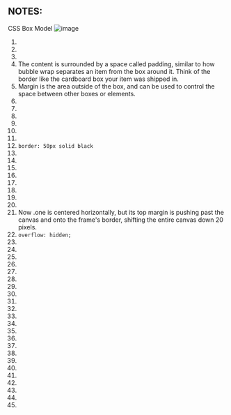 ## NOTES:
CSS Box Model
![image](https://user-images.githubusercontent.com/105960343/178665895-f63bde5a-5b0d-4392-8b87-dfac0cc12d1d.png)

1.
2.
3.
4. The content is surrounded by a space called padding, similar to how bubble wrap separates an item from the box around it. Think of the border like the cardboard box your item was shipped in.
5. Margin is the area outside of the box, and can be used to control the space between other boxes or elements.
6.
7.
8.
9.
10.
11.
12. `border: 50px solid black`
13.
14.
15.
16.
17.
18.
19.
20.
21. Now .one is centered horizontally, but its top margin is pushing past the canvas and onto the frame's border, shifting the entire canvas down 20 pixels.
22. `overflow: hidden;`
23.
24.
25.
26.
27.
28.
29.
30.
31.
32.
33.
34.
35.
36.
37.
38.
39.
40.
41.
42.
43.
44.
45.
